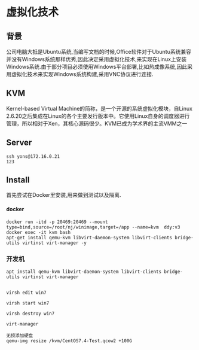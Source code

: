 # 虚拟化技术
## 背景
公司电脑大抵是Ubuntu系统,当编写文档的时候,Office软件对于Ubuntu系统兼容并没有Windows系统那样优秀,因此决定采用虚拟化技术,来实现在Linux上安装Windows系统.由于部分项目必须使用Windows平台部署,比如热成像系统,因此采用虚拟化技术来实现Windows系统构建,采用VNC协议进行连接.
## KVM
Kernel-based Virtual Machine的简称，是一个开源的系统虚拟化模块，自Linux 2.6.20之后集成在Linux的各个主要发行版本中。它使用Linux自身的调度器进行管理，所以相对于Xen，其核心源码很少。KVM已成为学术界的主流VMM之一
## Server
```
ssh yons@172.16.0.21
123
```
## Install
首先尝试在Docker里安装,用来做到测试以及隔离.
#### docker
```
docker run -itd -p 20469:20469 --mount type=bind,source=/root/nj/winimage,target=/app --name=kvm  ddy:v3
docker exec -it kvm bash
apt-get install qemu-kvm libvirt-daemon-system libvirt-clients bridge-utils virtinst virt-manager -y
```

### 开发机
```
apt install qemu-kvm libvirt-daemon-system libvirt-clients bridge-utils virtinst virt-manager


virsh edit win7

virsh start win7

virsh destroy win7

virt-manager

无损添加硬盘
qemu-img resize /kvm/CentOS7.4-Test.qcow2 +100G

```
